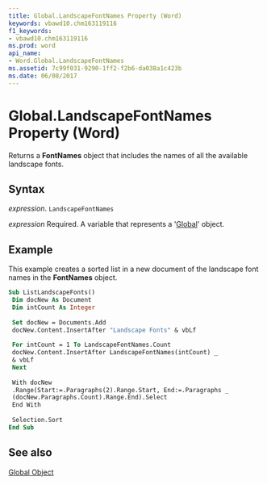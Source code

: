 ```yaml
---
title: Global.LandscapeFontNames Property (Word)
keywords: vbawd10.chm163119116
f1_keywords:
- vbawd10.chm163119116
ms.prod: word
api_name:
- Word.Global.LandscapeFontNames
ms.assetid: 7c99f031-9290-1ff2-f2b6-da038a1c423b
ms.date: 06/08/2017
---
```



# Global.LandscapeFontNames Property (Word)

Returns a  **FontNames** object that includes the names of all the available landscape fonts.


## Syntax

 _expression_. `LandscapeFontNames`

 _expression_ Required. A variable that represents a '[Global](Word.Global.md)' object.


## Example

This example creates a sorted list in a new document of the landscape font names in the  **FontNames** object.


```vb
Sub ListLandscapeFonts() 
 Dim docNew As Document 
 Dim intCount As Integer 
 
 Set docNew = Documents.Add 
 docNew.Content.InsertAfter "Landscape Fonts" & vbLf 
 
 For intCount = 1 To LandscapeFontNames.Count 
 docNew.Content.InsertAfter LandscapeFontNames(intCount) _ 
 & vbLf 
 Next 
 
 With docNew 
 .Range(Start:=.Paragraphs(2).Range.Start, End:=.Paragraphs _ 
 (docNew.Paragraphs.Count).Range.End).Select 
 End With 
 
 Selection.Sort 
End Sub
```


## See also


[Global Object](Word.Global.md)

